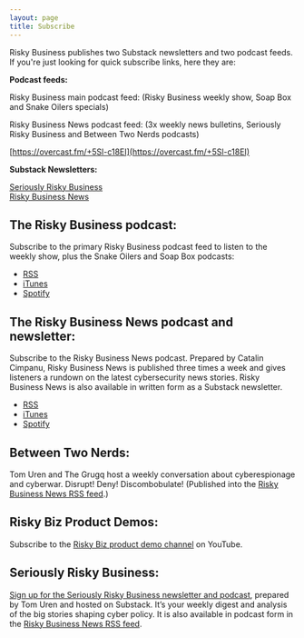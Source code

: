 ```yaml
---
layout: page
title: Subscribe
---
```

Risky Business publishes two Substack newsletters and two podcast feeds. If you're just looking for quick subscribe links, here they are:

**Podcast feeds:**

Risky Business main podcast feed: (Risky Business weekly show, Soap Box and Snake Oilers specials)

Risky Business News podcast feed: (3x weekly news bulletins, Seriously Risky Business and Between Two Nerds podcasts)

[https://overcast.fm/+5Sl-c18EI](https://overcast.fm/+5Sl-c18EI)

**Substack Newsletters:**

[Seriously Risky Business](https://srslyriskybiz.substack.com/)<br />
[Risky Business News](https://riskybiznews.substack.com/)

## The Risky Business podcast:
Subscribe to the primary Risky Business podcast feed to listen to the weekly show, plus the Snake Oilers and Soap Box podcasts:

* [RSS](https://risky.biz/feeds/risky-business)
* [iTunes](https://podcasts.apple.com/us/podcast/risky-business/id216478078)
* [Spotify](https://open.spotify.com/show/2jzD9zn7R2d6erZz2ULLeQ)

## The Risky Business News podcast and newsletter:
Subscribe to the Risky Business News podcast. Prepared by Catalin Cimpanu, Risky Business News is published three times a week and gives listeners a rundown on the latest cybersecurity news stories. Risky Business News is also available in written form as a Substack newsletter.

* [RSS](https://risky.biz/feeds/risky-business-news)
* [iTunes](https://podcasts.apple.com/au/podcast/risky-business-news/id1621305970)
* [Spotify](https://open.spotify.com/show/0BdExoUZqbGsBYjt6QZl4Q)

## Between Two Nerds:
Tom Uren and The Grugq host a weekly conversation about cyberespionage and cyberwar. Disrupt! Deny! Discombobulate! (Published into the [Risky Business News RSS feed](https://risky.biz/feeds/risky-business-news).)

## Risky Biz Product Demos:
Subscribe to the [Risky Biz product demo channel](https://www.youtube.com/channel/UCZzIaWixWHa96R7K4c40_Dg) on YouTube.

## Seriously Risky Business:
[Sign up for the Seriously Risky Business newsletter and podcast](https://srslyriskybiz.substack.com/subscribe), prepared by Tom Uren and hosted on Substack. It’s your weekly digest and analysis of the big stories shaping cyber policy. It is also available in podcast form in the [Risky Business News RSS feed](https://risky.biz/feeds/risky-business-news).
